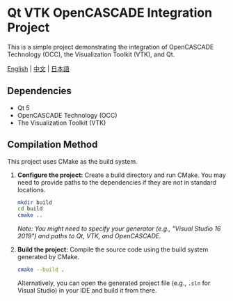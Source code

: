 # Qt VTK OpenCASCADE Integration Project

This is a simple project demonstrating the integration of OpenCASCADE Technology (OCC), the Visualization Toolkit (VTK), and Qt.

[English](./README.md) | [中文](./README.zh_CN.md) | [日本語](./README.jp_JP.md)

## Dependencies

*   Qt 5
*   OpenCASCADE Technology (OCC)
*   The Visualization Toolkit (VTK)

## Compilation Method

This project uses CMake as the build system.

1.  **Configure the project:**
    Create a build directory and run CMake. You may need to provide paths to the dependencies if they are not in standard locations.

    ```bash
    mkdir build
    cd build
    cmake .. 
    ```
    *Note: You might need to specify your generator (e.g., "Visual Studio 16 2019") and paths to Qt, VTK, and OpenCASCADE.*

2.  **Build the project:**
    Compile the source code using the build system generated by CMake.

    ```bash
    cmake --build .
    ```
    Alternatively, you can open the generated project file (e.g., `.sln` for Visual Studio) in your IDE and build it from there.

